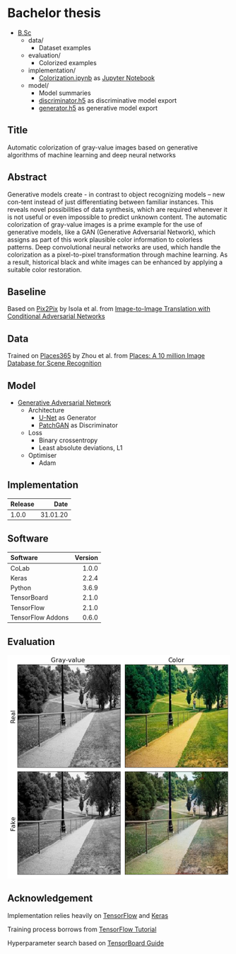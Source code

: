 # Bachelor thesis
- [B.Sc](https://github.com/tobiasvossen/B.Sc)
  - data/
    - Dataset examples
  - evaluation/
    - Colorized examples
  - implementation/ 
    - [Colorization.ipynb](implementation/Colorization.ipynb) as [Jupyter Notebook](https://github.com/jupyter/notebook)
  - model/
    - Model summaries
    - [discriminator.h5](model/discriminator.h5) as discriminative model export
    - [generator.h5](model/generator.h5) as generative model export

## Title
Automatic colorization of gray-value images based on generative algorithms of machine learning and deep neural networks

## Abstract
Generative models create - in contrast to object recognizing models – new con-tent instead of just differentiating between familiar instances. This reveals novel possibilities of data synthesis, which are required whenever it is not useful or even impossible to predict unknown content. The automatic colorization of gray-value images is a prime example for the use of generative models, like a GAN (Generative Adversarial Network), which assigns as part of this work plausible color information to colorless patterns. Deep convolutional neural networks are used, which handle the colorization as a pixel-to-pixel transformation through machine learning. As a result, historical black and white images can be enhanced by applying a suitable color restoration.

## Baseline
Based on [Pix2Pix](https://github.com/phillipi/pix2pix) by Isola et al. from [Image-to-Image Translation with Conditional Adversarial Networks](https://arxiv.org/abs/1611.07004)

## Data
Trained on [Places365](https://github.com/CSAILVision/places365) by Zhou et al. from [Places: A 10 million Image Database for Scene Recognition](https://www.researchgate.net/publication/318200394_Places_A_10_Million_Image_Database_for_Scene_Recognition)

## Model
- [Generative Adversarial Network](https://arxiv.org/abs/1406.2661)
  - Architecture
    - [U-Net](https://arxiv.org/abs/1505.04597) as Generator
    - [PatchGAN](https://arxiv.org/abs/1604.04382) as Discriminator
  - Loss
    - Binary crossentropy
    - Least absolute deviations, L1
  - Optimiser
    - Adam

## Implementation
| Release | Date     |
| :-------|---------:|
| 1.0.0   | 31.01.20 | 

## Software
| Software          | Version  |
| :-----------------|---------:|
| CoLab             | 1.0.0    | 
| Keras             | 2.2.4    | 
| Python            | 3.6.9    |
| TensorBoard       | 2.1.0    |
| TensorFlow        | 2.1.0    |
| TensorFlow Addons | 0.6.0    |

## Evaluation
![Colorization](https://github.com/tobiasvossen/B.Sc/blob/master/deployment/test-park.png "Colorization")

## Acknowledgement
Implementation relies heavily on [TensorFlow](https://github.com/tensorflow/tensorflow) and [Keras](https://github.com/keras-team/keras)

Training process borrows from [TensorFlow Tutorial](https://www.tensorflow.org/tutorials/generative/pix2pix)

Hyperparameter search based on [TensorBoard Guide](https://www.tensorflow.org/tensorboard/hyperparameter_tuning_with_hparams)
